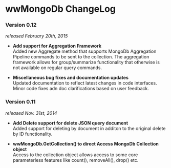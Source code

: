# wwMongoDb ChangeLog

### Version 0.12
*released February 20th, 2015*

* **Add support for Aggregation Framework**<br/>
Added new Aggregate method that supports MongoDb Aggregation Pipeline commands to be sent to the collection. The aggregation framework allows for group/summarize functionality that otherwise is not available on regular query commands.

* **Miscellaneous bug fixes and documentation updates**</br>
Updated documentation to reflect latest changes in code interfaces. Minor code fixes adn doc clarifications based on user feedback.

### Version 0.11
*released Nov. 31st, 2014*

* **Add Delete support for delete JSON query document**<br/>
Added support for deleting by document in additon to the original delete by ID functionality.

* **wwMongoDb.GetCollection() to direct Access MongoDb Collection object**<br/>
Access to the collection object allows access to some core parameterless features like count(), removeAll(), drop() etc. 